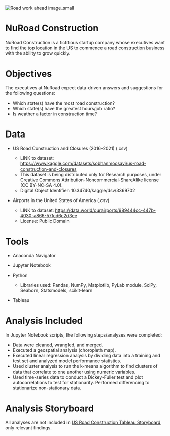![Road work ahead image_small](https://user-images.githubusercontent.com/91081682/172224724-b7d6a171-3ecd-4337-9a05-2111d3886930.jpg) 
# NuRoad Construction
NuRoad Construction is a fictitious startup company whose executives want to find the top location in the US to commence a road construction business with the ability to grow quickly.

# Objectives

The executives at NuRoad expect data-driven answers and suggestions for the following questions:
  - Which state(s) have the most road construction?
  - Which state(s) have the greatest hours/job ratio?
  - Is weather a factor in construction time?
# Data

- US Road Construction and Closures (2016-2021) (.csv)

  - LINK to dataset: https://www.kaggle.com/datasets/sobhanmoosavi/us-road-construction-and-closures
  - This dataset is being distributed only for Research purposes, under Creative Commons Attribution-Noncommercial-ShareAlike license (CC BY-NC-SA 4.0).
  - Digital Object Identifier: 10.34740/kaggle/dsv/3369702

- Airports in the United States of America (.csv)

  - LINK to dataset: https://data.world/ourairports/989444cc-447b-4030-a866-57fcd6c2d3ee
  - License: Public Domain

# Tools

  - Anaconda Navigator

  - Jupyter Notebook

  - Python

    - Libraries used:
      Pandas, NumPy, Matplotlib, PyLab module, SciPy, Seaborn, Statsmodels, scikit-learn

  - Tableau
# Analysis Included
In Jupyter Notebook scripts, the following steps/analyses were completed:
- Data were cleaned, wrangled, and merged.
- Executed a geospatial analysis (choropleth map).
- Executed linear regression analysis by dividing data into a training and test set and analyzed model performance statistics. 
- Used cluster analysis to run the k-means algorithm to find clusters of data that correlate to one another using numeric variables.
- Used time-series data to conduct a Dickey-Fuller test and plot autocorrelations to test for stationarity. Performed differencing to stationarize non-stationary data.
# Analysis Storyboard
All analyses are not included in [US Road Construction Tableau Storyboard](https://public.tableau.com/views/USConstruction_16539529407730/Story1?:language=en-US&publish=yes&:display_count=n&:origin=viz_share_link), only relevant findings.
